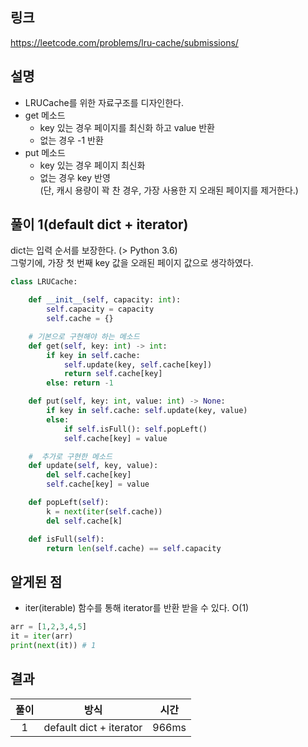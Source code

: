 ## 링크
https://leetcode.com/problems/lru-cache/submissions/

## 설명
- LRUCache를 위한 자료구조를 디자인한다.
- get 메소드
    - key 있는 경우 페이지를 최신화 하고 value 반환
    - 없는 경우 -1 반환
- put 메소드
    - key 있는 경우 페이지 최신화 
    - 없는 경우 key 반영  
    (단, 캐시 용량이 꽉 찬 경우, 가장 사용한 지 오래된 페이지를 제거한다.)
        
## 풀이 1(default dict + iterator)
dict는 입력 순서를 보장한다. (> Python 3.6)   
그렇기에, 가장 첫 번째 key 값을 오래된 페이지 값으로 생각하였다.

```python
class LRUCache:

    def __init__(self, capacity: int):
        self.capacity = capacity
        self.cache = {}

    # 기본으로 구현해야 하는 메소드
    def get(self, key: int) -> int:
        if key in self.cache:
            self.update(key, self.cache[key])
            return self.cache[key]
        else: return -1

    def put(self, key: int, value: int) -> None:
        if key in self.cache: self.update(key, value)
        else:
            if self.isFull(): self.popLeft()
            self.cache[key] = value

    #  추가로 구현한 메소드
    def update(self, key, value):
        del self.cache[key]
        self.cache[key] = value

    def popLeft(self):
        k = next(iter(self.cache))
        del self.cache[k]

    def isFull(self):
        return len(self.cache) == self.capacity
```

## 알게된 점
- iter(iterable) 함수를 통해 iterator를 반환 받을 수 있다. O(1)
```python
arr = [1,2,3,4,5]
it = iter(arr)
print(next(it)) # 1
```
## 결과

|풀이|방식|시간|
|:---:|:---:|:--------:|
|1|default dict + iterator|966ms| 